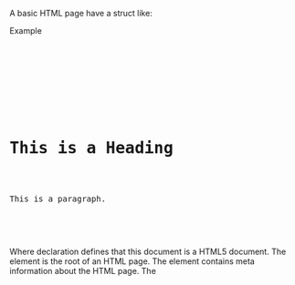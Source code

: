 A basic HTML page have a struct like:

Example
<pre>
<!DOCTYPE html>
<html>
    <head>
        <title>Page Title</title>
    </head>

    <body>
        <h1>This is a Heading</h1>
        <p>This is a paragraph.</p>
    </body>
</html> 
</pre>

Where <!DOCTYPE html> declaration defines that this document is a HTML5 document. The <html> element is the root of an HTML page. The <head> element contains meta information about the HTML page. The <title> element specifies a title for the HTML page (which is shown in the browser's title bar or in the page's tab). The <body> element defines the document's body, and is a container for all the visible contents, such as heading, paragraphs, images, hyperlinks, tables, list, etc.
The <h1> element defines a large reading and <p> defines a paragraph.


The href Attribute

The <a> tag defines a hyperlink. The href attribute specifies the URL of the page the link goes to:

Example
<a href="https://my-blog.com">Visit may blog</a>


The src Attribute

The <img> tag is used to embed an image in an HTML page. The src attribute specifies the path to the image to be desplayed:

Example
<img src="photo.png">

You can specify the URL in the src attribute as:

1. Absolute URL - links to a external image that is hosted on another website: src="https://my-blog.com/photo.jpg"

2. Relative URL - links to an image that is hosted within the website: src="/images/phto.jpg"


The width and height Attributes

The <img> tag should also contain the width and height attributes, which specifies the width and height of the image in pixels:

Example
 <img src="albert.jpg" width="110" height="110">

 
 The alt attribute

The rewuired alt attribute for the <img> tag specifies an alternativa text for a image, if the image for some reason canot be displayed. This can be due to slow connection, or an error in the src attribute, or if the user uses a screen reader.

Example
 <img src="albert.jpg" alt="Sorry, Albert Einstein is gone!">


 The style Attribute

 The style attribute is used to add styles to an element, such as color, font, size, and more.

Example
 <p style="color:red;">This is a red paragraper.</p>


 The lang Attribute

 You should always include the lang attribute insite the <html> tag, to declare the language of Web page. This is a meant to assist search engines and browsers.

Example
<!DOCTYPE html>
<html lang="en-US">
<body>
...
</body>
</html>


The title Attribute

The title attribute defines some extra information about an element. The value of the title attribute will be dosplayed as a tooltip when you mouse over the element:

Example
<p title="I'm a tooltip">This is a paragraph with a tooltip.</p>


HTML Headings

HTML headings are defined with the <h1> to <h6> tags. <h> defines the most important heading.

Each HTML heading has a default size for any heading with the style attribute, using the CSS font-size property:

Example
<h1 style="font-size:60px;">Heading 1</h1>


HTML Horizontal Rules

The <hr> tag defines a thematic break in a HTML page, and is most often displayed as a horizontal rule. The <hr> elemente is used to separate content (or define a change) in an HTML page:

Example
<h1>This is heading 1</h1>
<p>This is some text.</p>
<hr>
<h2>This is heading 2</h2>
<p>This is some other text.</p>
<hr> 


HTML Line Breaks

The HTML <br> element defines a line break. Use <br> if you want a line break (a new line) without starting a new paragraph:

Example
<p>This is <br> a paragraph<br>with line breaks.</p>


The Poem - HTML <pre> Element

The poem must be displayed in multiple lines. The HTML <pre> element defines preformatted text. The text inside a <pre> element is displayed in a fixed-width font (usuallyt Courier), and it preserves both spaces and line breaks.

Example
 <pre>
  My Bonnie lies over the ocean.

  My Bonnie lies over the sea.

  My Bonnie lies over the ocean.

  Oh, bring back my Bonnie to me.
</pre> 


The HTML Styles Attribute

The HTML styles attribute is used to add styles to an element, such as color, font, size, and more. Setting the style of an HTML element, can be done with the style attribute. The HTML attribute has the following sytax:

Example
<tagname style="property:value;">

The property is a CSS property. The value is a CSS value.


Backgourd Color

The CSS background-color property defines the background color for a n HTML element.

Exemple: Set the background color for a page to powderblue:

Example
<body style="background-color:powderblue;">

Example
<pre style="background-color:powderblue; color:red;">

The last line define a <pre> block with background color powderblue and font color red.


Fonts

The CSS font-family property defines the font to be used for an HTML element.

Example
<h1 style="font-family:verdana;">This is a headling in verdana font</h1>


Text Size

The CSS font-size property defines the text size for an HTML element.

Example
<p style="font-size:160%;">Thie is a paragraph with 160% resized.</p>


Text Alignment

The CSS text-align property defines the horizontal text alignment for an HTML element.

Example
<h1 style="text-align:center;">Centered Heading</h1>


HTML Text Formatting

HTML contains several elements for defining text qith a special meaning, like bold, italic, sub and superscript, ...


HTML Formatting Elements

Formatting elements were designed to display special types of text:

- <b> - bold text
- <strong> - importante text
- <i> - italic text
- <em> - emphasized text
- <mark> - marked text
- <smal> - smaller text
- <del> deleted text
- <ins> - inserted text
- <sub> - subscript text
- <sup> - superscript text


HTML Quotating and Citation Elements

In this chapter we will go through the <blockquote>, <q>, <abr>, <address>, <cite>, and <bdo> HTML elements.


HTML <blockquote> for Quotations

The HTML <blockquote> element defines a section that is quoted form anoter source. Browsers usually indent <blockquote> elements.

Example
<h3>Albert Einstein</h3>

<blockquote cite="https://en.wikipedia.org/wiki/Albert_Einstein#Academic_career">
Albert Einstein was born in Ulm,[7] in the Kingdom of Württemberg in the German Empire, on 14 March 1879 into a family of secular Ashkenazi Jews.[20][21] His parents were Hermann Einstein, a salesman and engineer, and Pauline Koch. In 1880, the family moved to Munich, where Einstein's father and his uncle Jakob founded Elektrotechnische Fabrik J. Einstein & Cie, a company that manufactured electrical equipment based on direct current.[7]
</blockquote>


HTML <q> for Short Quotations

The HTML <q> tag defines a short quotation. Browsers normally insert quotation marks around the qoutations.

Example
<p>One German magazine included him in a list of enemies of the German regime with the phrase, <q>not yet hanged</q>, offering a $5,000 bounty on his head.</p>

